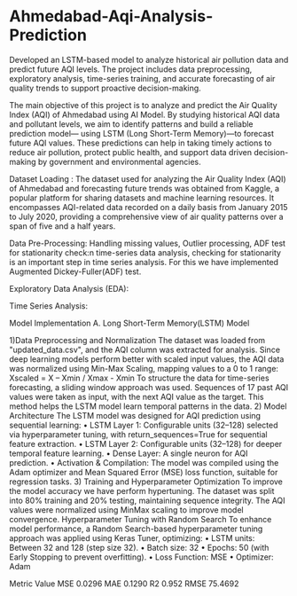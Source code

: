 # Ahmedabad-Aqi-Analysis-Prediction
Developed an LSTM-based model to analyze historical air pollution data and predict future AQI levels. The project includes data preprocessing, exploratory analysis, time-series training, and accurate forecasting of air quality trends to support proactive decision-making.


The main objective of this project is to analyze and predict the Air Quality Index (AQI) of Ahmedabad using 
AI Model. By studying historical AQI data and pollutant levels, we aim to identify patterns and build a 
reliable prediction model— using LSTM (Long Short-Term Memory)—to forecast future AQI values. These 
predictions can help in taking timely actions to reduce air pollution, protect public health, and support data
driven decision-making by government and environmental agencies.

Dataset Loading :
The dataset used for analyzing the Air Quality Index (AQI) of Ahmedabad and forecasting future trends was obtained 
from Kaggle, a popular platform for sharing datasets and machine learning resources. It encompasses AQI-related data 
recorded on a daily basis from January 2015 to July 2020, providing a comprehensive view of air quality patterns over 
a span of five and a half years. 

Data Pre-Processing:
Handling missing values, Outlier processing, ADF test for stationarity check:n time-series data analysis, checking for stationarity is an important step in time series analysis. For 
this we have implemented Augmented Dickey-Fuller(ADF) test.


Exploratory Data Analysis (EDA):

Time Series Analysis:

Model Implementation 
A. Long Short-Term Memory(LSTM) Model 


1)Data Preprocessing and Normalization 
The dataset was loaded from "updated_data.csv", and the AQI column was extracted for analysis. Since deep learning 
models perform better with scaled input values, the AQI data was normalized using Min-Max Scaling, mapping values 
to a 0 to 1 range: 
Xscaled = X – Xmin / Xmax - Xmin 
To structure the data for time-series forecasting, a sliding window approach was used. Sequences of 17 past AQI values 
were taken as input, with the next AQI value as the target. This method helps the LSTM model learn temporal patterns 
in the data. 
2) Model Architecture 
The LSTM model was designed for AQI prediction using sequential learning: 
• LSTM Layer 1: Configurable units (32–128) selected via hyperparameter tuning, with return_sequences=True 
for sequential feature extraction. 
• LSTM Layer 2: Configurable units (32–128) for deeper temporal feature learning. 
• Dense Layer: A single neuron for AQI prediction. 
• Activation & Compilation: The model was compiled using the Adam optimizer and Mean Squared Error 
(MSE) loss function, suitable for regression tasks. 
3) Training and Hyperparameter Optimization 
To improve the model accuracy we have perform hypertuning. The dataset was split into 80% training and 20% 
testing, maintaining sequence integrity. The AQI values were normalized using MinMax scaling to improve model 
convergence. 
Hyperparameter Tuning with Random Search 
To enhance model performance, a Random Search-based hyperparameter tuning approach was applied using Keras 
Tuner, optimizing: 
• LSTM units: Between 32 and 128 (step size 32). 
• Batch size: 32 
• Epochs: 50 (with Early Stopping to prevent overfitting). 
• Loss Function: MSE 
• Optimizer: Adam 

 
Metric Value 
MSE 0.0296 
MAE 0.1290 
R2 0.952 
RMSE 75.4692


